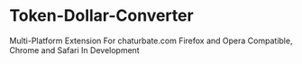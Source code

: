 # Token-Dollar-Converter
Multi-Platform Extension For chaturbate.com
Firefox and Opera Compatible, Chrome and Safari In Development